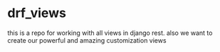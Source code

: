 # drf_views
this is a repo for working with all views in django rest. also we want to create our powerful and amazing customization views
